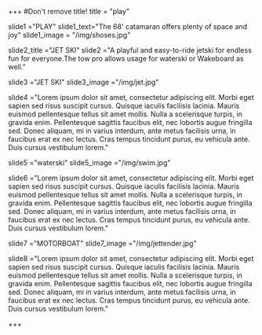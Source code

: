 +++
#Don't remove title!
title = "play"

slide1 ="PLAY"
slide1_text="The 68' catamaran offers plenty of space and joy"
slide1_image = "/img/shoses.jpg"

slide2_title ="JET SKI"
slide2 ="A playful and easy-to-ride jetski for endless fun for everyone.The tow pro allows usage for waterski or Wakeboard as well."

slide3 ="JET SKI"
slide3_image ="/img/jet.jpg"

slide4 ="Lorem ipsum dolor sit amet, consectetur adipiscing elit. Morbi eget sapien sed risus suscipit cursus. Quisque iaculis facilisis lacinia. Mauris euismod pellentesque tellus sit amet mollis. Nulla a scelerisque turpis, in gravida enim. Pellentesque sagittis faucibus elit, nec lobortis augue fringilla sed. Donec aliquam, mi in varius interdum, ante metus facilisis urna, in faucibus erat ex nec lectus. Cras tempus tincidunt purus, eu vehicula ante. Duis cursus vestibulum lorem."

slide5 ="waterski"
slide5_image ="/img/swim.jpg"

slide6 ="Lorem ipsum dolor sit amet, consectetur adipiscing elit. Morbi eget sapien sed risus suscipit cursus. Quisque iaculis facilisis lacinia. Mauris euismod pellentesque tellus sit amet mollis. Nulla a scelerisque turpis, in gravida enim. Pellentesque sagittis faucibus elit, nec lobortis augue fringilla sed. Donec aliquam, mi in varius interdum, ante metus facilisis urna, in faucibus erat ex nec lectus. Cras tempus tincidunt purus, eu vehicula ante. Duis cursus vestibulum lorem."

slide7 ="MOTORBOAT"
slide7_image ="/img/jettender.jpg"

slide8 ="Lorem ipsum dolor sit amet, consectetur adipiscing elit. Morbi eget sapien sed risus suscipit cursus. Quisque iaculis facilisis lacinia. Mauris euismod pellentesque tellus sit amet mollis. Nulla a scelerisque turpis, in gravida enim. Pellentesque sagittis faucibus elit, nec lobortis augue fringilla sed. Donec aliquam, mi in varius interdum, ante metus facilisis urna, in faucibus erat ex nec lectus. Cras tempus tincidunt purus, eu vehicula ante. Duis cursus vestibulum lorem."





+++
